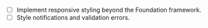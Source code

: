 - [ ] Implement responsive styling beyond the Foundation framework.
- [ ] Style notifications and validation errors.
